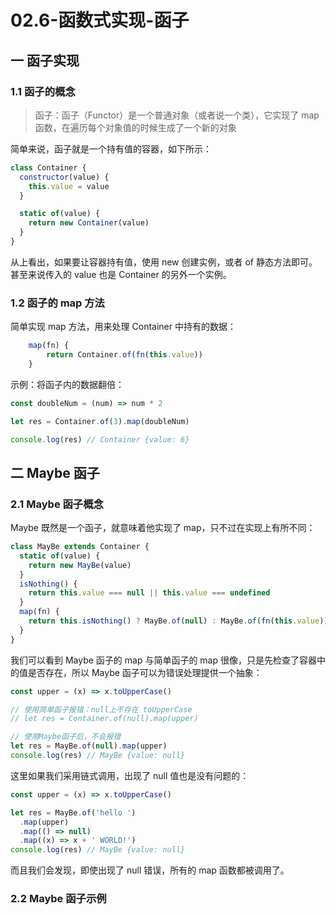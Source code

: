 # 02.6-函数式实现-函子

## 一 函子实现

### 1.1 函子的概念

> 函子：函子（Functor）是一个普通对象（或者说一个类），它实现了 map 函数，在遍历每个对象值的时候生成了一个新的对象

简单来说，函子就是一个持有值的容器，如下所示：

```js
class Container {
  constructor(value) {
    this.value = value
  }

  static of(value) {
    return new Container(value)
  }
}
```

从上看出，如果要让容器持有值，使用 new 创建实例，或者 of 静态方法即可。甚至来说传入的 value 也是 Container 的另外一个实例。

### 1.2 函子的 map 方法

简单实现 map 方法，用来处理 Container 中持有的数据：

```js
    map(fn) {
        return Container.of(fn(this.value))
    }
```

示例：将函子内的数据翻倍：

```js
const doubleNum = (num) => num * 2

let res = Container.of(3).map(doubleNum)

console.log(res) // Container {value: 6}
```

## 二 Maybe 函子

### 2.1 Maybe 函子概念

Maybe 既然是一个函子，就意味着他实现了 map，只不过在实现上有所不同：

```js
class MayBe extends Container {
  static of(value) {
    return new MayBe(value)
  }
  isNothing() {
    return this.value === null || this.value === undefined
  }
  map(fn) {
    return this.isNothing() ? MayBe.of(null) : MayBe.of(fn(this.value))
  }
}
```

我们可以看到 Maybe 函子的 map 与简单函子的 map 很像，只是先检查了容器中的值是否存在，所以 Maybe 函子可以为错误处理提供一个抽象：

```js
const upper = (x) => x.toUpperCase()

// 使用简单函子报错：null上不存在 toUpperCase
// let res = Container.of(null).map(upper)

// 使用Maybe函子后，不会报错
let res = MayBe.of(null).map(upper)
console.log(res) // MayBe {value: null}
```

这里如果我们采用链式调用，出现了 null 值也是没有问题的：

```js
const upper = (x) => x.toUpperCase()

let res = MayBe.of('hello ')
  .map(upper)
  .map(() => null)
  .map((x) => x + ' WORLD!')
console.log(res) // MayBe {value: null}
```

而且我们会发现，即使出现了 null 错误，所有的 map 函数都被调用了。

### 2.2 Maybe 函子示例
